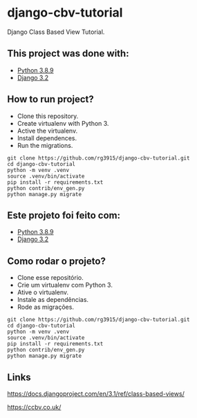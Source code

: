 # django-cbv-tutorial

Django Class Based View Tutorial.


## This project was done with:

* [Python 3.8.9](https://www.python.org/)
* [Django 3.2](https://www.djangoproject.com/)

## How to run project?

* Clone this repository.
* Create virtualenv with Python 3.
* Active the virtualenv.
* Install dependences.
* Run the migrations.

```
git clone https://github.com/rg3915/django-cbv-tutorial.git
cd django-cbv-tutorial
python -m venv .venv
source .venv/bin/activate
pip install -r requirements.txt
python contrib/env_gen.py
python manage.py migrate
```


## Este projeto foi feito com:

* [Python 3.8.9](https://www.python.org/)
* [Django 3.2](https://www.djangoproject.com/)

## Como rodar o projeto?

* Clone esse repositório.
* Crie um virtualenv com Python 3.
* Ative o virtualenv.
* Instale as dependências.
* Rode as migrações.

```
git clone https://github.com/rg3915/django-cbv-tutorial.git
cd django-cbv-tutorial
python -m venv .venv
source .venv/bin/activate
pip install -r requirements.txt
python contrib/env_gen.py
python manage.py migrate
```


## Links

https://docs.djangoproject.com/en/3.1/ref/class-based-views/

https://ccbv.co.uk/
